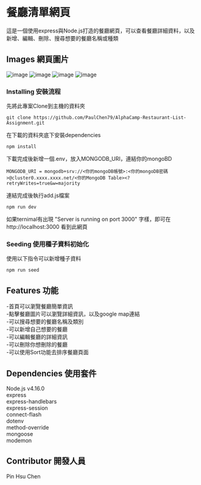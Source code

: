 # 餐廳清單網頁

這是一個使用express與Node.js打造的餐廳網頁，可以查看餐廳詳細資料，以及新增、編輯、刪除、搜尋想要的餐廳名稱或種類


## Images 網頁圖片

![image](https://github.com/PaulChen79/Restaurant-List/blob/main/public/screenshot/localhost_3000_.png)
![image](https://github.com/PaulChen79/Restaurant-list/blob/29d741a4910d777e6b095d326a3f4d20e62a8d7b/public/screenshot/localhost_3000_noresult.png)
![image](https://github.com/PaulChen79/Restaurant-List/blob/main/public/screenshot/localhost_3000_search_keywords=saba.png)
![image](https://github.com/PaulChen79/Restaurant-list/blob/bb0cc10157bf556d235333776c8da634fba76114/public/screenshot/localhost_3000_.png)


### Installing 安裝流程

先將此專案Clone到主機的資料夾

```
git clone https://github.com/PaulChen79/AlphaCamp-Restaurant-List-Assignment.git
```

在下載的資料夾底下安裝dependencies

```
npm install
```

下載完成後新增一個.env，放入MONGODB_URI，連結你的mongoBD

```
MONGODB_URI = mongodb+srv://<你的mongoDB帳號>:<你的mongoDB密碼>@cluster0.xxxx.xxxx.net/<你的MongoDB Table><?retryWrites=true&w=majority
```

連結完成後執行add.js檔案

```
npm run dev
```

如果ternimal有出現 "Server is running on port 3000" 字樣，即可在 http://localhost:3000 看到此網頁


### Seeding 使用種子資料初始化

使用以下指令可以新增種子資料

```
npm run seed
```


## Features 功能

-首頁可以瀏覽餐廳簡單資訊  
-點擊餐廳圖片可以瀏覽詳細資訊，以及google map連結  
-可以搜尋想要的餐廳名稱及類別  
-可以新增自己想要的餐廳  
-可以編輯餐廳的詳細資訊  
-可以刪除你想刪除的餐廳  
-可以使用Sort功能去排序餐廳頁面  


## Dependencies 使用套件

Node.js v4.16.0  
express  
express-handlebars  
express-session  
connect-flash  
dotenv  
method-override  
mongoose  
modemon  


## Contributor 開發人員

Pin Hsu Chen

